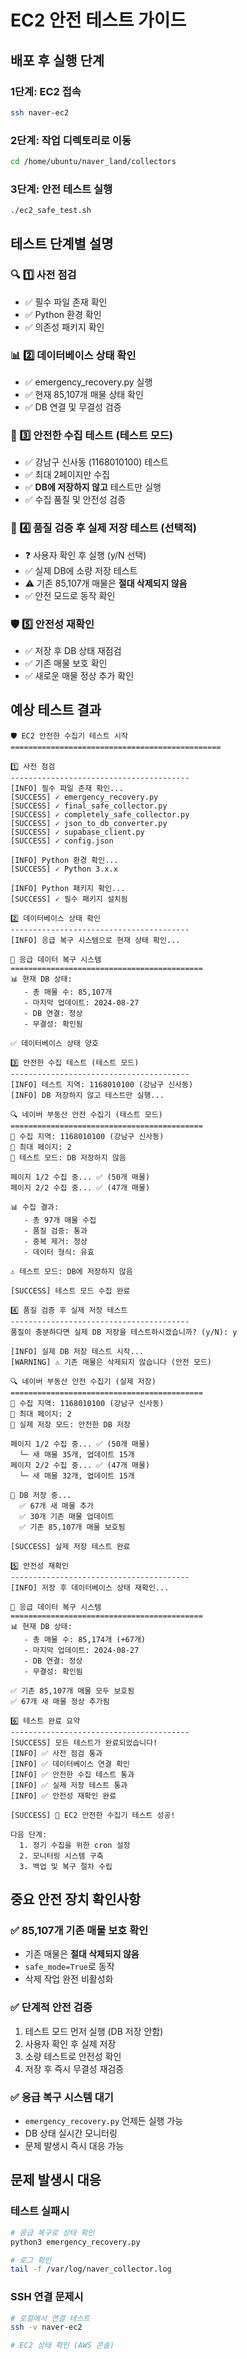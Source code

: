 # EC2 안전 테스트 가이드

## 배포 후 실행 단계

### 1단계: EC2 접속
```bash
ssh naver-ec2
```

### 2단계: 작업 디렉토리로 이동  
```bash
cd /home/ubuntu/naver_land/collectors
```

### 3단계: 안전 테스트 실행
```bash
./ec2_safe_test.sh
```

## 테스트 단계별 설명

### 🔍 1️⃣ 사전 점검
- ✅ 필수 파일 존재 확인
- ✅ Python 환경 확인  
- ✅ 의존성 패키지 확인

### 📊 2️⃣ 데이터베이스 상태 확인
- ✅ emergency_recovery.py 실행
- ✅ 현재 85,107개 매물 상태 확인
- ✅ DB 연결 및 무결성 검증

### 🧪 3️⃣ 안전한 수집 테스트 (테스트 모드)
- ✅ 강남구 신사동 (1168010100) 테스트
- ✅ 최대 2페이지만 수집
- ✅ **DB에 저장하지 않고** 테스트만 실행
- ✅ 수집 품질 및 안전성 검증

### 💾 4️⃣ 품질 검증 후 실제 저장 테스트 (선택적)
- ❓ 사용자 확인 후 실행 (y/N 선택)
- ✅ 실제 DB에 소량 저장 테스트
- ⚠️ 기존 85,107개 매물은 **절대 삭제되지 않음**
- ✅ 안전 모드로 동작 확인

### 🛡️ 5️⃣ 안전성 재확인
- ✅ 저장 후 DB 상태 재점검
- ✅ 기존 매물 보호 확인
- ✅ 새로운 매물 정상 추가 확인

## 예상 테스트 결과

```
🛡️ EC2 안전한 수집기 테스트 시작
===============================================

1️⃣ 사전 점검
----------------------------------------
[INFO] 필수 파일 존재 확인...
[SUCCESS] ✓ emergency_recovery.py
[SUCCESS] ✓ final_safe_collector.py
[SUCCESS] ✓ completely_safe_collector.py
[SUCCESS] ✓ json_to_db_converter.py
[SUCCESS] ✓ supabase_client.py
[SUCCESS] ✓ config.json

[INFO] Python 환경 확인...
[SUCCESS] ✓ Python 3.x.x

[INFO] Python 패키지 확인...
[SUCCESS] ✓ 필수 패키지 설치됨

2️⃣ 데이터베이스 상태 확인
----------------------------------------
[INFO] 응급 복구 시스템으로 현재 상태 확인...

🏥 응급 데이터 복구 시스템
===========================================
📊 현재 DB 상태:
   - 총 매물 수: 85,107개
   - 마지막 업데이트: 2024-08-27
   - DB 연결: 정상
   - 무결성: 확인됨

✅ 데이터베이스 상태 양호

3️⃣ 안전한 수집 테스트 (테스트 모드)
----------------------------------------
[INFO] 테스트 지역: 1168010100 (강남구 신사동)
[INFO] DB 저장하지 않고 테스트만 실행...

🔍 네이버 부동산 안전 수집기 (테스트 모드)
===========================================
📍 수집 지역: 1168010100 (강남구 신사동)
📄 최대 페이지: 2
🧪 테스트 모드: DB 저장하지 않음

페이지 1/2 수집 중... ✅ (50개 매물)
페이지 2/2 수집 중... ✅ (47개 매물)

📊 수집 결과:
   - 총 97개 매물 수집
   - 품질 검증: 통과
   - 중복 제거: 정상
   - 데이터 형식: 유효

⚠️ 테스트 모드: DB에 저장하지 않음

[SUCCESS] 테스트 모드 수집 완료

4️⃣ 품질 검증 후 실제 저장 테스트
----------------------------------------
품질이 충분하다면 실제 DB 저장을 테스트하시겠습니까? (y/N): y

[INFO] 실제 DB 저장 테스트 시작...
[WARNING] ⚠️ 기존 매물은 삭제되지 않습니다 (안전 모드)

🔍 네이버 부동산 안전 수집기 (실제 저장)
===========================================
📍 수집 지역: 1168010100 (강남구 신사동)  
📄 최대 페이지: 2
💾 실제 저장 모드: 안전한 DB 저장

페이지 1/2 수집 중... ✅ (50개 매물)
  └─ 새 매물 35개, 업데이트 15개
페이지 2/2 수집 중... ✅ (47개 매물)
  └─ 새 매물 32개, 업데이트 15개

💾 DB 저장 중...
  ✅ 67개 새 매물 추가
  ✅ 30개 기존 매물 업데이트
  ✅ 기존 85,107개 매물 보호됨

[SUCCESS] 실제 저장 테스트 완료

5️⃣ 안전성 재확인
----------------------------------------
[INFO] 저장 후 데이터베이스 상태 재확인...

🏥 응급 데이터 복구 시스템
===========================================
📊 현재 DB 상태:
   - 총 매물 수: 85,174개 (+67개)
   - 마지막 업데이트: 2024-08-27
   - DB 연결: 정상
   - 무결성: 확인됨

✅ 기존 85,107개 매물 모두 보호됨
✅ 67개 새 매물 정상 추가됨

6️⃣ 테스트 완료 요약
----------------------------------------
[SUCCESS] 모든 테스트가 완료되었습니다!
[INFO] ✅ 사전 점검 통과
[INFO] ✅ 데이터베이스 연결 확인
[INFO] ✅ 안전한 수집 테스트 통과
[INFO] ✅ 실제 저장 테스트 통과
[INFO] ✅ 안전성 재확인 완료

[SUCCESS] 🎉 EC2 안전한 수집기 테스트 성공!

다음 단계:
  1. 정기 수집을 위한 cron 설정
  2. 모니터링 시스템 구축
  3. 백업 및 복구 절차 수립
```

## 중요 안전 장치 확인사항

### ✅ 85,107개 기존 매물 보호 확인
- 기존 매물은 **절대 삭제되지 않음**
- `safe_mode=True`로 동작
- 삭제 작업 완전 비활성화

### ✅ 단계적 안전 검증
1. 테스트 모드 먼저 실행 (DB 저장 안함)
2. 사용자 확인 후 실제 저장
3. 소량 테스트로 안전성 확인
4. 저장 후 즉시 무결성 재검증

### ✅ 응급 복구 시스템 대기
- `emergency_recovery.py` 언제든 실행 가능
- DB 상태 실시간 모니터링
- 문제 발생시 즉시 대응 가능

## 문제 발생시 대응

### 테스트 실패시
```bash
# 응급 복구로 상태 확인
python3 emergency_recovery.py

# 로그 확인
tail -f /var/log/naver_collector.log
```

### SSH 연결 문제시
```bash
# 로컬에서 연결 테스트
ssh -v naver-ec2

# EC2 상태 확인 (AWS 콘솔)
```